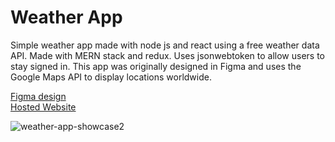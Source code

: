 # Weather App
Simple weather app made with node js and react using a free weather data API. Made with MERN stack and redux. Uses jsonwebtoken to allow users to stay signed in. This app was originally designed in Figma and uses the Google Maps API to display locations worldwide.

[Figma design](https://www.figma.com/file/xHkwfZLkUEmha4Tl8tJUpo/NavBar?type=design&node-id=0%3A1&mode=dev) </br>
[Hosted Website](https://weeatherappmern-58ca83761139.herokuapp.com/)</br>

![weather-app-showcase2](https://github.com/TomChiavegato/weather-app-node-react/assets/129907786/0c4cca5e-006f-487a-a1a5-a85b944c5749)
